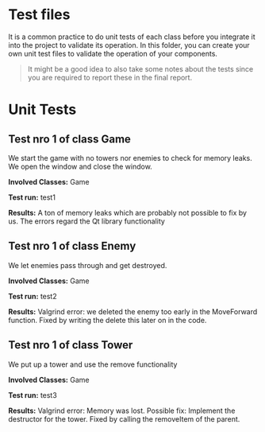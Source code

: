 # Test files

It is a common practice to do unit tests of each class before you integrate it into the project to validate its operation.
In this folder, you can create your own unit test files to validate the operation of your components.

> It might be a good idea to also take some notes about the tests since you are required to 
  report these in the final report.

# Unit Tests

## Test nro 1 of class Game

We start the game with no towers nor enemies to check for memory leaks. We open the window and close the window.

**Involved Classes:** Game

**Test run:** test1

**Results:** A ton of memory leaks which are probably not possible to fix by us. The errors regard the Qt library functionality



## Test nro 1 of class Enemy

We let enemies pass through and get destroyed.

**Involved Classes:** Game

**Test run:** test2

**Results:** Valgrind error: we deleted the enemy too early in the MoveForward function. Fixed by writing the delete this later on in the code.


## Test nro 1 of class Tower

We put up a tower and use the remove functionality

**Involved Classes:** Game

**Test run:** test3

**Results:** Valgrind error: Memory was lost. Possible fix: Implement the destructor for the tower. Fixed by calling the removeItem of the parent.


